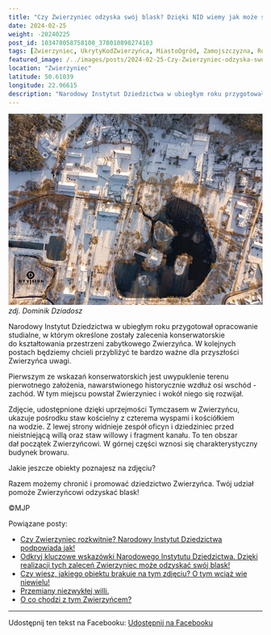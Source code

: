 ```yaml
---
title: "Czy Zwierzyniec odzyska swój blask? Dzięki NID wiemy jak może się to stać!"
date: 2024-02-25
weight: -20240225
post_id: 103478058758108_378010898274103
tags: [Zwierzyniec, UkrytyKodZwierzyńca, MiastoOgród, Zamojszczyzna, Roztocze, Lubelskie, villarestituta, turystyka, dziedzictwo, zabytki, krajobrazy, TajemnicePrzeszłości, PodróżeWczasie, MagiczneMiejsce]
featured_image: /../images/posts/2024-02-25-Czy-Zwierzyniec-odzyska-swoj-blask-Dzieki-NID-wiemy-jak.jpg
location: "Zwierzyniec"
latitude: 50.61039
longitude: 22.96615
description: "Narodowy Instytut Dziedzictwa w ubiegłym roku przygotował opracowanie studialne, w którym określone zostały zalecenia konserwatorskie do kształtowania..."
---
```


![zdj. Dominik Dziadosz](/images/posts/2024-02-25-Czy-Zwierzyniec-odzyska-swoj-blask-Dzieki-NID-wiemy-jak.jpg)
*zdj. Dominik Dziadosz*

Narodowy Instytut Dziedzictwa w ubiegłym roku przygotował opracowanie studialne, w którym określone zostały zalecenia konserwatorskie do kształtowania przestrzeni zabytkowego Zwierzyńca. W kolejnych postach będziemy chcieli przybliżyć te bardzo ważne dla przyszłości Zwierzyńca uwagi.

Pierwszym ze wskazań konserwatorskich jest uwypuklenie terenu pierwotnego założenia, nawarstwionego historycznie wzdłuż osi wschód - zachód. W tym miejscu powstał Zwierzyniec i wokół niego się rozwijał.

Zdjęcie, udostępnione dzięki uprzejmości Tymczasem w Zwierzyńcu, ukazuje pośrodku staw kościelny z czterema wyspami i kościółkiem na wodzie. Z lewej strony widnieje zespół oficyn i dziedziniec przed nieistniejącą willą oraz staw willowy i fragment kanału. To ten obszar dał początek Zwierzyńcowi. W górnej części wznosi się charakterystyczny budynek browaru.

Jakie jeszcze obiekty poznajesz na zdjęciu?

Razem możemy chronić i promować dziedzictwo Zwierzyńca. Twój udział pomoże Zwierzyńcowi odzyskać blask!



©MJP

Powiązane posty:
- [Czy Zwierzyniec rozkwitnie? Narodowy Instytut Dziedzictwa podpowiada jak!](/posts/Czy-Zwierzyniec-rozkwitnie-Narodowy-Instytut-Dziedzictwa)
- [Odkryj kluczowe wskazówki Narodowego Instytutu Dziedzictwa. Dzięki realizacji tych zaleceń Zwierzyniec może odzyskać swój blask!](/posts/Odkryj-kluczowe-wskazowki-Narodowego-Instytutu-Dziedzictwa)
- [Czy wiesz, jakiego obiektu brakuje na tym zdjęciu? O tym wciąż wie niewielu!](/posts/Czy-wiesz-jakiego-obiektu-brakuje-na-tym-zdjeciu-O-tym)
- [Przemiany niezwykłej willi.](/posts/Przemiany-niezwyklej-willi)
- [O co chodzi z tym Zwierzyńcem?](/posts/O-co-chodzi-z-tym-Zwierzyncem)


---

Udostępnij ten tekst na Facebooku:
[Udostępnij na Facebooku](https://www.facebook.com/sharer/sharer.php?u=https://stowarzyszeniewachniewskiej.pl/posts/Czy-Zwierzyniec-odzyska-swoj-blask-Dzieki-NID-wiemy-jak)

<script type="application/ld+json">
{
  "@context": "https://schema.org",
  "@type": "BlogPosting",
  "headline": "Czy Zwierzyniec odzyska swój blask? Dzięki NID wiemy jak może się to stać!",
  "datePublished": "2024-02-25",
  "dateModified": "2024-02-25",
  "author": {
    "@type": "Person",
    "name": "Michał Jan Patyk"
  },
  "publisher": {
    "@type": "Organization",
    "name": "Stowarzyszenie im. Aleksandry Wachniewskiej",
    "logo": {
      "@type": "ImageObject",
      "url": "https://stowarzyszeniewachniewskiej.pl/images/logo/logo.svg"
    }
  },
  "mainEntityOfPage": {
    "@type": "WebPage",
    "@id": "https://stowarzyszeniewachniewskiej.pl/posts/Czy-Zwierzyniec-odzyska-swoj-blask-Dzieki-NID-wiemy-jak"
  },
  "image": {
    "@type": "ImageObject",
    "url": "https://stowarzyszeniewachniewskiej.pl/images/posts/2024-02-25-Czy-Zwierzyniec-odzyska-swoj-blask-Dzieki-NID-wiemy-jak.jpg"
  },
  "articleSection": "Dziedzictwo Kulturowe i Zabytki",
  "keywords": "Zwierzyniec, UkrytyKodZwierzyńca, MiastoOgród, Zamojszczyzna, Roztocze, Lubelskie, villarestituta, turystyka, dziedzictwo, zabytki, krajobrazy, TajemnicePrzeszłości, PodróżeWczasie, MagiczneMiejsce",
  "wordCount": 131,
  "articleBody": "Narodowy Instytut Dziedzictwa w ubiegłym roku przygotował opracowanie studialne, w którym określone zostały zalecenia konserwatorskie do kształtowania przestrzeni zabytkowego Zwierzyńca. W kolejnych postach będziemy chcieli przybliżyć te bardzo ważne dla przyszłości Zwierzyńca uwagi.\n\nPierwszym ze wskazań konserwatorskich jest uwypuklenie terenu pierwotnego założenia, nawarstwionego historycznie wzdłuż osi wschód - zachód. W tym miejscu powstał Zwierzyniec i wokół niego się rozwijał.\n\nZdjęcie, udostępnione dzięki uprzejmości Tymczasem w Zwierzyńcu, ukazuje pośrodku staw kościelny z czterema wyspami i kościółkiem na wodzie. Z lewej strony widnieje zespół oficyn i dziedziniec przed nieistniejącą willą oraz staw willowy i fragment kanału. To ten obszar dał początek Zwierzyńcowi. W górnej części wznosi się charakterystyczny budynek browaru.\n\nJakie jeszcze obiekty poznajesz na zdjęciu?\n\nRazem możemy chronić i promować dziedzictwo Zwierzyńca. Twój udział pomoże Zwierzyńcowi odzyskać blask!\n\n              \n\nzdj. Dominik Dziadosz\n©MJP",
  "description": "Odkryj piękno Zwierzyńca i jego zabytki.",
  "copyrightHolder": {
    "@type": "Person",
    "name": "Michał Jan Patyk"
  }
}
</script>
<script type="application/ld+json">
{
  "@context": "https://schema.org",
  "@type": "BreadcrumbList",
  "itemListElement": [
    {
      "@type": "ListItem",
      "position": 1,
      "name": "Home",
      "item": "https://stowarzyszeniewachniewskiej.pl"
    },
    {
      "@type": "ListItem",
      "position": 2,
      "name": "posts",
      "item": "https://stowarzyszeniewachniewskiej.pl/posts"
    },
    {
      "@type": "ListItem",
      "position": 3,
      "name": "Czy Zwierzyniec odzyska swój blask? Dzięki NID wiemy jak może się to stać!",
      "item": "https://stowarzyszeniewachniewskiej.pl/posts/Czy-Zwierzyniec-odzyska-swoj-blask-Dzieki-NID-wiemy-jak"
    }
  ]
}
</script>
